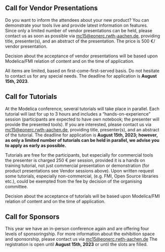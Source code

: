 ## Call for Vendor Presentations

Do you want to inform the attendees about your new product? You can demonstrate your tools live and provide latest information on features. Since only a limited number of vendor presentations can be held, please contact us as soon as possible via mc15@eonerc.rwth-aachen.de, providing title, presenter(s), and an abstract of the presentation. The price is 500 €/ vendor presentation.

Decision about the acceptance of vendor presentations will be based upon Modelica/FMI relation of content and on the time of application.

All items are limited, based on first-come-first-served basis. Do not hesitate to contact us for any special needs. The deadline for application is **August 15th, 2023**.

## Call for Tutorials

At the Modelica conference, several tutorials will take place in parallel. Each tutorial will last for up to 3 hours and includes a “hands-on-experience” session (participants are expected to have own notebook; the presenter will provide the presented tools). If you are interested, please contact us via mc15@eonerc.rwth-aachen.de, providing title, presenter(s), and an abstract of the tutorial. The deadline for application is **August 15th, 2023; however, as only a limited number of tutorials can be held in parallel, we advise you to apply as early as possible.**

Tutorials are free for the participants, but especially for commercial tools the presenter is charged 250 € per session, provided it is a hands on training tutorial, not just commercial presentation or demonstration (for product presentations see Vendor sessions above). Upon written request some tutorials, especially non-commercial, (e.g. FMI, Open Source libraries etc.), could be exempted from the fee by decision of the organising committee.

Decision about the acceptance of tutorials will be based upon Modelica/FMI relation of content and on the time of application.

## Call for Sponsors

This year we have an in-person conference again and are offering four levels of sponsoringship.
For more information about the exhibition space and sponsorship, please contact us via mc15@eonerc.rwth-aachen.de The registration is open until **August 15th, 2023** or until the slots are filled.
